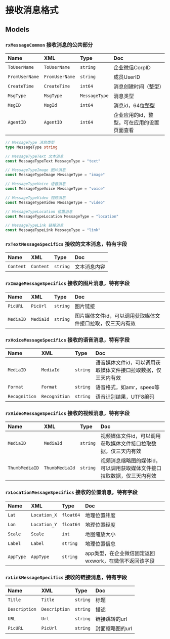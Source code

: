 # 接收消息格式

## Models

### `rxMessageCommon` 接收消息的公共部分

Name|XML|Type|Doc
:---|:--|:---|:--
`ToUserName`|`ToUserName`|`string`|企业微信CorpID
`FromUserName`|`FromUserName`|`string`|成员UserID
`CreateTime`|`CreateTime`|`int64`|消息创建时间（整型）
`MsgType`|`MsgType`|`MessageType`|消息类型
`MsgID`|`MsgId`|`int64`|消息id，64位整型
`AgentID`|`AgentID`|`int64`|企业应用的id，整型。可在应用的设置页面查看

```go
// MessageType 消息类型
type MessageType string

// MessageTypeText 文本消息
const MessageTypeText MessageType = "text"

// MessageTypeImage 图片消息
const MessageTypeImage MessageType = "image"

// MessageTypeVoice 语音消息
const MessageTypeVoice MessageType = "voice"

// MessageTypeVideo 视频消息
const MessageTypeVideo MessageType = "video"

// MessageTypeLocation 位置消息
const MessageTypeLocation MessageType = "location"

// MessageTypeLink 链接消息
const MessageTypeLink MessageType = "link"
```

### `rxTextMessageSpecifics` 接收的文本消息，特有字段

Name|XML|Type|Doc
:---|:--|:---|:--
`Content`|`Content`|`string`|文本消息内容

### `rxImageMessageSpecifics` 接收的图片消息，特有字段

Name|XML|Type|Doc
:---|:--|:---|:--
`PicURL`|`PicUrl`|`string`|图片链接
`MediaID`|`MediaId`|`string`|图片媒体文件id，可以调用获取媒体文件接口拉取，仅三天内有效

### `rxVoiceMessageSpecifics` 接收的语音消息，特有字段

Name|XML|Type|Doc
:---|:--|:---|:--
`MediaID`|`MediaId`|`string`|语音媒体文件id，可以调用获取媒体文件接口拉取数据，仅三天内有效
`Format`|`Format`|`string`|语音格式，如amr，speex等
`Recognition`|`Recognition`|`string`|语音识别结果，UTF8编码

### `rxVideoMessageSpecifics` 接收的视频消息，特有字段

Name|XML|Type|Doc
:---|:--|:---|:--
`MediaID`|`MediaId`|`string`|视频媒体文件id，可以调用获取媒体文件接口拉取数据，仅三天内有效
`ThumbMediaID`|`ThumbMediaId`|`string`|视频消息缩略图的媒体id，可以调用获取媒体文件接口拉取数据，仅三天内有效

### `rxLocationMessageSpecifics` 接收的位置消息，特有字段

Name|XML|Type|Doc
:---|:--|:---|:--
`Lat`|`Location_X`|`float64`|地理位置纬度
`Lon`|`Location_Y`|`float64`|地理位置经度
`Scale`|`Scale`|`int`|地图缩放大小
`Label`|`Label`|`string`|地理位置信息
`AppType`|`AppType`|`string`|app类型，在企业微信固定返回wxwork，在微信不返回该字段

### `rxLinkMessageSpecifics` 接收的链接消息，特有字段

Name|XML|Type|Doc
:---|:--|:---|:--
`Title`|`Title`|`string`|标题
`Description`|`Description`|`string`|描述
`URL`|`Url`|`string`|链接跳转的url
`PicURL`|`PicUrl`|`string`|封面缩略图的url
